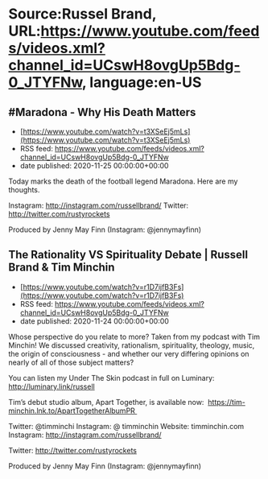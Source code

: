 # Source:Russel Brand, URL:https://www.youtube.com/feeds/videos.xml?channel_id=UCswH8ovgUp5Bdg-0_JTYFNw, language:en-US

## #Maradona - Why His Death Matters
 - [https://www.youtube.com/watch?v=t3XSeEj5mLs](https://www.youtube.com/watch?v=t3XSeEj5mLs)
 - RSS feed: https://www.youtube.com/feeds/videos.xml?channel_id=UCswH8ovgUp5Bdg-0_JTYFNw
 - date published: 2020-11-25 00:00:00+00:00

Today marks the death of the football legend Maradona.
Here are my thoughts.

Instagram: http://instagram.com/russellbrand/
Twitter: http://twitter.com/rustyrockets

Produced by Jenny May Finn (Instagram: @jennymayfinn)

## The Rationality VS Spirituality Debate | Russell Brand & Tim Minchin
 - [https://www.youtube.com/watch?v=r1D7ijfB3Fs](https://www.youtube.com/watch?v=r1D7ijfB3Fs)
 - RSS feed: https://www.youtube.com/feeds/videos.xml?channel_id=UCswH8ovgUp5Bdg-0_JTYFNw
 - date published: 2020-11-24 00:00:00+00:00

Whose perspective do you relate to more?
Taken from my podcast with Tim Minchin! We discussed creativity, rationalism, spirituality, theology, music, the origin of consciousness - and whether our very differing opinions on nearly of all of those subject matters?

You can listen my Under The Skin podcast in full on Luminary: http://luminary.link/russell

Tim’s debut studio album, Apart Together, is available now: 
https://tim-minchin.lnk.to/ApartTogetherAlbumPR 

Twitter: @timminchi
Instagram: @ timminchin
Website: timminchin.com 
Instagram: http://instagram.com/russellbrand/

Twitter: http://twitter.com/rustyrockets

Produced by Jenny May Finn (Instagram: @jennymayfinn)

